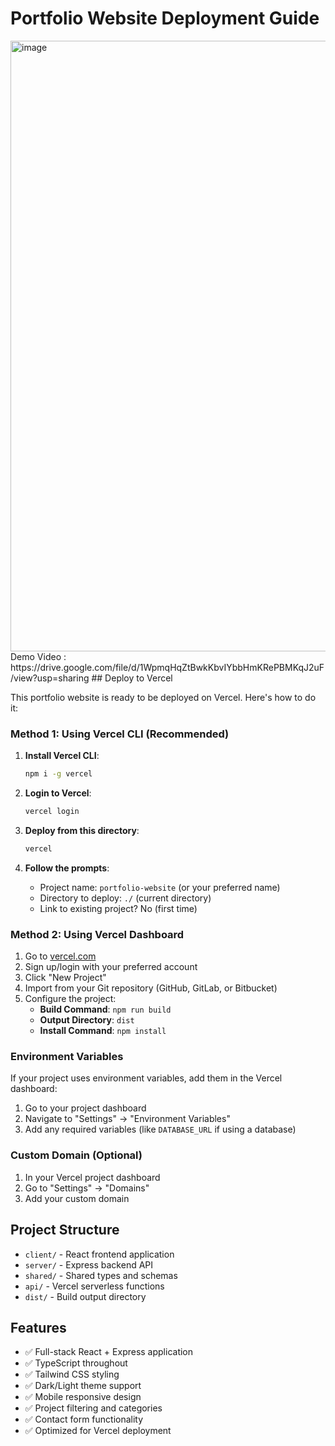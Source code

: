 # Portfolio Website Deployment Guide
<img width="1901" height="977" alt="image" src="https://github.com/user-attachments/assets/6fcccbd4-9e0e-43a1-85d1-5b5e1401b6ca" />
Demo Video : https://drive.google.com/file/d/1WpmqHqZtBwkKbvIYbbHmKRePBMKqJ2uF/view?usp=sharing
## Deploy to Vercel

This portfolio website is ready to be deployed on Vercel. Here's how to do it:

### Method 1: Using Vercel CLI (Recommended)

1. **Install Vercel CLI**:
   ```bash
   npm i -g vercel
   ```

2. **Login to Vercel**:
   ```bash
   vercel login
   ```

3. **Deploy from this directory**:
   ```bash
   vercel
   ```

4. **Follow the prompts**:
   - Project name: `portfolio-website` (or your preferred name)
   - Directory to deploy: `./` (current directory)
   - Link to existing project? No (first time)

### Method 2: Using Vercel Dashboard

1. Go to [vercel.com](https://vercel.com)
2. Sign up/login with your preferred account
3. Click "New Project"
4. Import from your Git repository (GitHub, GitLab, or Bitbucket)
5. Configure the project:
   - **Build Command**: `npm run build`
   - **Output Directory**: `dist`
   - **Install Command**: `npm install`

### Environment Variables

If your project uses environment variables, add them in the Vercel dashboard:

1. Go to your project dashboard
2. Navigate to "Settings" → "Environment Variables"
3. Add any required variables (like `DATABASE_URL` if using a database)

### Custom Domain (Optional)

1. In your Vercel project dashboard
2. Go to "Settings" → "Domains"
3. Add your custom domain

## Project Structure

- `client/` - React frontend application
- `server/` - Express backend API
- `shared/` - Shared types and schemas
- `api/` - Vercel serverless functions
- `dist/` - Build output directory

## Features

- ✅ Full-stack React + Express application
- ✅ TypeScript throughout
- ✅ Tailwind CSS styling
- ✅ Dark/Light theme support
- ✅ Mobile responsive design
- ✅ Project filtering and categories
- ✅ Contact form functionality
- ✅ Optimized for Vercel deployment
